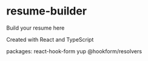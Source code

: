 # resume-builder
Build your resume here

Created with React and TypeScript

packages:
react-hook-form 
yup
@hookform/resolvers
